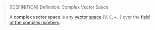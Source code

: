 >[!DEFINITION] Definition: Complex Vector Space
>
>A **complex vector space** is any [vector space](Vector%20Space.md) $(V, \mathbb{C}, +, \cdot)$ over the [field of the complex numbers](../../Fields/Complex%20Numbers/The%20Field%20of%20the%20Complex%20Numbers.md).
>